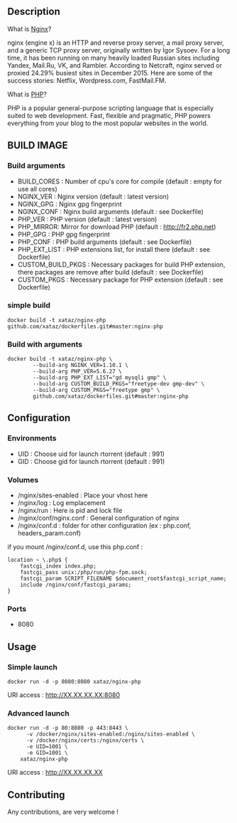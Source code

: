 ## Description
What is [Nginx](http://nginx.org)?

nginx (engine x) is an HTTP and reverse proxy server, a mail proxy server, and a generic TCP proxy server, originally written by Igor Sysoev. For a long time, it has been running on many heavily loaded Russian sites including Yandex, Mail.Ru, VK, and Rambler. According to Netcraft, nginx served or proxied 24.29% busiest sites in December 2015. Here are some of the success stories: Netflix, Wordpress.com, FastMail.FM.

What is [PHP](https://secure.php.net/)?

PHP is a popular general-purpose scripting language that is especially suited to web development.
Fast, flexible and pragmatic, PHP powers everything from your blog to the most popular websites in the world.


## BUILD IMAGE
### Build arguments
* BUILD_CORES : Number of cpu's core for compile (default : empty for use all cores)
* NGINX_VER : Nginx version (default : latest version)
* NGINX_GPG : Nginx gpg fingerprint
* NGINX_CONF : Nginx build arguments (default : see Dockerfile)
* PHP_VER : PHP version (default : latest version)
* PHP_MIRROR: Mirror for download PHP (default : http://fr2.php.net)
* PHP_GPG : PHP gpg fingerprint
* PHP_CONF : PHP build arguments (default : see Dockerfile)
* PHP_EXT_LIST : PHP extensions list, for install there (default : see Dockerfile)
* CUSTOM_BUILD_PKGS : Necessary packages for build PHP extension, there packages are remove after build (default : see Dockerfile)
* CUSTOM_PKGS : Necessary package for PHP extension (default : see Dockerfile)

### simple build
```shell
docker build -t xataz/nginx-php github.com/xataz/dockerfiles.git#master:nginx-php
```

### Build with arguments
```shell
docker build -t xataz/nginx-php \
        --build-arg NGINX_VER=1.10.1 \
        --build-arg PHP_VER=5.6.27 \
        --build-arg PHP_EXT_LIST="gd mysqli gmp" \
        --build-arg CUSTOM_BUILD_PKGS="freetype-dev gmp-dev" \
        --build-arg CUSTOM_PKGS="freetype gmp" \
        github.com/xataz/dockerfiles.git#master:nginx-php
```


## Configuration
### Environments
* UID : Choose uid for launch rtorrent (default : 991)
* GID : Choose gid for launch rtorrent (default : 991)

### Volumes
* /nginx/sites-enabled : Place your vhost here
* /nginx/log : Log emplacement
* /nginx/run : Here is pid and lock file
* /nginx/conf/nginx.conf : General configuration of nginx
* /nginx/conf.d : folder for other configuration (ex : php.conf, headers_param.conf)

if you mount /nginx/conf.d, use this php.conf :
```shell
location ~ \.php$ {
    fastcgi_index index.php;
    fastcgi_pass unix:/php/run/php-fpm.sock;
    fastcgi_param SCRIPT_FILENAME $document_root$fastcgi_script_name;
    include /nginx/conf/fastcgi_params;
}
```

### Ports
* 8080


## Usage
### Simple launch
```shell
docker run -d -p 8080:8080 xataz/nginx-php
```
URI access : http://XX.XX.XX.XX:8080

### Advanced launch
```shell
docker run -d -p 80:8080 -p 443:8443 \
	  -v /docker/nginx/sites-enabled:/nginx/sites-enabled \
      -v /docker/nginx/certs:/nginx/certs \
	  -e UID=1001 \
	  -e GID=1001 \
	xataz/nginx-php
```
URI access : http://XX.XX.XX.XX

## Contributing
Any contributions, are very welcome !
